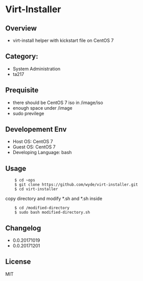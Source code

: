 Virt-Installer
===

## Overview
- virt-install helper with kickstart file on CentOS 7

## Category:
- System Administration
- ta217

## Prequisite
- there should be CentOS 7 iso in /image/iso
- enough space under /image
- sudo previlege

## Developement Env
- Host OS: CentOS 7
- Guest OS: CentOS 7
- Developing Language: bash

## Usage
```
    $ cd ~ops
    $ git clone https://github.com/wyde/virt-installer.git
    $ cd virt-installer
```

copy directory and modify *.sh and *.sh inside

```
    $ cd /modified-directory
    $ sudo bash modified-directory.sh
```

## Changelog
- 0.0.20171019
- 0.0.20171201

## License
MIT
